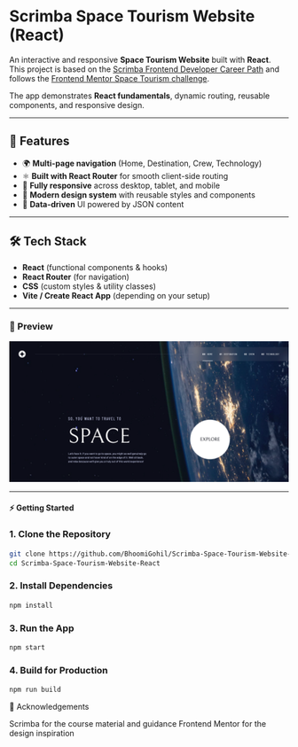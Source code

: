 # Scrimba Space Tourism Website (React)

An interactive and responsive **Space Tourism Website** built with **React**.  
This project is based on the [Scrimba Frontend Developer Career Path](https://scrimba.com/learn/frontend) and follows the [Frontend Mentor Space Tourism challenge](https://www.frontendmentor.io/challenges/space-tourism-multipage-website-gRWj1URZ3).  

The app demonstrates **React fundamentals**, dynamic routing, reusable components, and responsive design.

---

## 🚀 Features

- 🌍 **Multi-page navigation** (Home, Destination, Crew, Technology)  
- ⚛️ **Built with React Router** for smooth client-side routing  
- 📱 **Fully responsive** across desktop, tablet, and mobile  
- 🎨 **Modern design system** with reusable styles and components  
- 📂 **Data-driven** UI powered by JSON content  

---

## 🛠️ Tech Stack

- **React** (functional components & hooks)  
- **React Router** (for navigation)  
- **CSS** (custom styles & utility classes)  
- **Vite / Create React App** (depending on your setup)  

---

### 📸 Preview

![Space Tourism Preview](public/assets/preview.png)

---

#### ⚡ Getting Started

### 1. Clone the Repository

```bash
git clone https://github.com/BhoomiGohil/Scrimba-Space-Tourism-Website-React.git
cd Scrimba-Space-Tourism-Website-React
```

### 2. Install Dependencies

```bash
npm install
```

### 3. Run the App

```bash
npm start
```

### 4. Build for Production

```bash
npm run build
```

🙏 Acknowledgements

Scrimba for the course material and guidance
Frontend Mentor for the design inspiration

